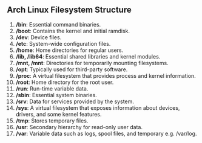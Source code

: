 ## Arch Linux Filesystem Structure

1. **/bin**: Essential command binaries.
2. **/boot**: Contains the kernel and initial ramdisk.
3. **/dev**: Device files.
4. **/etc**: System-wide configuration files.
5. **/home**: Home directories for regular users.
6. **/lib, /lib64**: Essential shared libraries and kernel modules.
7. **/mnt, /mnt**: Directories for temporarily mounting filesystems.
8. **/opt**: Typically used for third-party software.
9. **/proc**: A virtual filesystem that provides process and kernel information.
10. **/root**: Home directory for the root user.
11. **/run**: Run-time variable data.
12. **/sbin**: Essential system binaries.
13. **/srv**: Data for services provided by the system.
14. **/sys**: A virtual filesystem that exposes information about devices, drivers, and some kernel features.
15. **/tmp**: Stores temporary files.
16. **/usr**: Secondary hierarchy for read-only user data.
17. **/var**: Variable data such as logs, spool files, and temporary e.g. /var/log.